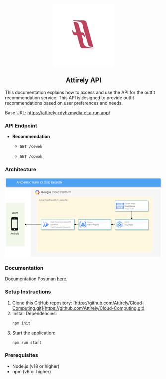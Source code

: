 <p align="center">
  <img src="image/Frame%202.png" alt="Logo" width="200"/>
</p>

<h2 align="center">Attirely API</h2>

This documentation explains how to access and use the API for the outfit recommendation service. This API is designed to provide outfit recommendations based on user preferences and needs.

Base URL: https://attirely-rdyhzmydia-et.a.run.app/

### API Endpoint

- **Recommendation**
  - ```sh
    GET /cewek
    ```
  - ```sh
    GET /cowok
    ```

### Architecture

<p align="center">
  <img src="image/Cloud%20Arsitektur.drawio.png" alt="Cloud Architecture" width="600"/>
</p>

### Documentation

Documentation Postman [here](https://documenter.getpostman.com/view/24313497/2sA3XTdfJ8).

### Setup Instructions

1. Clone this GitHub repository: [https://github.com/Attirely/Cloud-Computing.git](https://github.com/Attirely/Cloud-Computing.git)
2. Install Dependencies:
    ```sh
    npm init
    ```
3. Start the application:
    ```sh
    npm run start
    ```
### Prerequisites

- Node.js (v18 or higher)
- npm (v6 or higher)